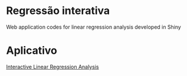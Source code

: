 # Regressão interativa
Web application codes for linear regression analysis developed in Shiny

#  Aplicativo
[Interactive Linear Regression Analysis](https://mariafagna17.shinyapps.io/regressao_linear/)
